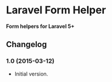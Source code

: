 # Laravel Form Helper

**Form helpers for Laravel 5+**

## Changelog

### 1.0 (2015-03-12)

* Initial version.